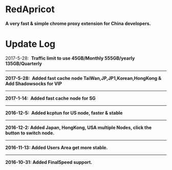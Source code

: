 # RedApricot
<strong>A very fast & simple chrome proxy extension for China developers.</strong>
# Update Log
2017-5-28:  <strong>Traffic limit to use 45GB/Monthly 555GB/yearly 135GB/Quarterly<hr>
2017-5-28:  <strong>Added fast cache node TaiWan,JP,JP1,Korean,HongKong & Add Shadowsocks for VIP<hr>
2017-1-14:  <strong>Added fast cache node for SG<hr>
2016-12-5:  <strong>Added kcptun for US node, faster & stable<hr>
2016-12-2:  <strong>Added Japan, HongKong, USA multiple Nodes, click the button to switch node.</strong><hr>
2016-11-13: <strong>Added Users Area get more stable.</strong><hr>
2016-10-31: <strong>Added FinalSpeed support.</strong>

